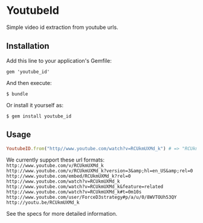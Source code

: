 # YoutubeId

Simple video id extraction from youtube urls.

## Installation

Add this line to your application's Gemfile:

    gem 'youtube_id'

And then execute:

    $ bundle

Or install it yourself as:

    $ gem install youtube_id

## Usage

```ruby
YoutubeID.from("http//www.youtube.com/watch?v=RCUkmUXMd_k") # => "RCUkmUXMd_k"
```

We currently support these url formats:
`http://www.youtube.com/v/RCUkmUXMd_k`
`http://www.youtube.com/v/RCUkmUXMd_k?version=3&amp;hl=en_US&amp;rel=0`
`http://www.youtube.com/embed/RCUkmUXMd_k?rel=0`
`http://www.youtube.com/watch?v=RCUkmUXMd_k`
`http://www.youtube.com/watch?v=RCUkmUXMd_k&feature=related`
`http://www.youtube.com/watch?v=RCUkmUXMd_k#t=0m10s`
`http://www.youtube.com/user/ForceD3strategy#p/a/u/0/8WVTOUh53QY`
`http://youtu.be/RCUkmUXMd_k`

See the specs for more detailed information.
